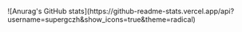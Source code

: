 
<br />
![Anurag's GitHub stats](https://github-readme-stats.vercel.app/api?username=supergczh&show_icons=true&theme=radical)
<!--START_SECTION:waka-->
<!--END_SECTION:waka-->

